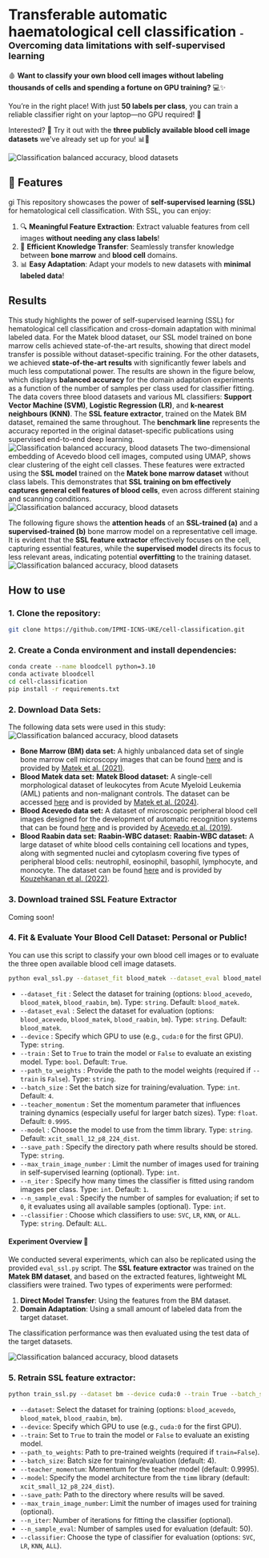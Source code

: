 # Transferable automatic haematological cell classification  <span style="font-size: 18px;">- Overcoming data limitations with self-supervised learning</span>


🩸 **Want to classify your own blood cell images without labeling thousands of cells and spending a fortune on GPU training?** 💻✨

You’re in the right place! With just **50 labels per class**, you can train a reliable classifier right on your laptop—no GPU required! 🎉

Interested? 🤔 Try it out with the **three publicly available blood cell image datasets** we've already set up for you! 📊🔬

![Classification balanced accuracy, blood datasets](imgs/wenderoth_visual_abstract-1.png "Balenced Acc for all Blood datasets")

## 🌟 Features
gi
This repository showcases the power of **self-supervised learning (SSL)** for hematological cell classification. With SSL, you can enjoy:

1. 🔍 **Meaningful Feature Extraction**: Extract valuable features from cell images **without needing any class labels**!
2. 🔄 **Efficient Knowledge Transfer**: Seamlessly transfer knowledge between **bone marrow** and **blood cell** domains.
3. 📊 **Easy Adaptation**: Adapt your models to new datasets with **minimal labeled data**!

## Results
This study highlights the power of self-supervised learning (SSL) for hematological cell classification and cross-domain adaptation with minimal labeled data. For the Matek blood dataset, our SSL model trained on bone marrow cells achieved state-of-the-art results, showing that direct model transfer is possible without dataset-specific training. For the other datasets, we achieved **state-of-the-art results** with significantly fewer labels and much less computational power. The results are shown in the figure below, which displays **balanced accuracy** for the domain adaptation experiments as a function of the number of samples per class used for classifier fitting. The data covers three blood datasets and various ML classifiers: **Support Vector Machine (SVM)**, **Logistic Regression (LR)**, and **k-nearest neighbours (KNN)**. The **SSL feature extractor**, trained on the Matek BM dataset, remained the same throughout. The **benchmark line** represents the accuracy reported in the original dataset-specific publications using supervised end-to-end deep learning.
![Classification balanced accuracy, blood datasets](imgs/balanced_acc_domain_adaption.png "Balenced Acc for all Blood datasets")
The two-dimensional embedding of Acevedo blood cell images, computed using UMAP, shows clear clustering of the eight cell classes. These features were extracted using the **SSL model** trained on the **Matek bone marrow dataset** without class labels. This demonstrates that **SSL training on bm effectively captures general cell features of blood cells**, even across different staining and scanning conditions.
![Classification balanced accuracy, blood datasets](imgs/Fig_6_UMAP_Acevedo.png "Balenced Acc for all Blood datasets")

The following figure shows the **attention heads** of an **SSL-trained (a)** and a **supervised-trained (b)** bone marrow model on a representative cell image. It is evident that the **SSL feature extractor** effectively focuses on the cell, capturing essential features, while the **supervised model** directs its focus to less relevant areas, indicating potential **overfitting** to the training dataset.
![Classification balanced accuracy, blood datasets](imgs/Fig_5_Attention_heads.png "Balenced Acc for all Blood datasets")

## How to use

### 1. Clone the repository:
```bash
git clone https://github.com/IPMI-ICNS-UKE/cell-classification.git
```

### 2. Create a Conda environment and install dependencies:
   ```bash
   conda create --name bloodcell python=3.10
   conda activate bloodcell
   cd cell-classification
   pip install -r requirements.txt
   ```
### 2. Download Data Sets:

The following data sets were used in this study:
![Classification balanced accuracy, blood datasets](imgs/Fig_1_Overview.png "Balenced Acc for all Blood datasets")
- **Bone Marrow (BM) data set:** A highly unbalanced data set of single bone marrow cell microscopy images that can be found [here](https://wiki.cancerimagingarchive.net/pages/viewpage.action?pageId=101941770) and is provided by [Matek et al. (2021)](https://doi.org/10.1182/blood.2020010568).
- **Blood Matek data set:** **Matek Blood dataset:** A single-cell morphological dataset of leukocytes from Acute Myeloid Leukemia (AML) patients and non-malignant controls. The dataset can be accessed [here](https://www.cancerimagingarchive.net/collection/aml-cytomorphology_lmu) and is provided by [Matek et al. (2024)](https://www.cancerimagingarchive.net/collection/aml-cytomorphology_lmu).
- **Blood Acevedo data set:** A dataset of microscopic peripheral blood cell images designed for the development of automatic recognition systems that can be found [here](https://data.mendeley.com/datasets/snkd93bnjr/draft?a=d9582c71-9af0-4e59-9062-df30df05a121) and is provided by [Acevedo et al. (2019)](https://doi.org/10.1016/j.cmpb.2019.105020).
- **Blood Raabin data set:** **Raabin-WBC dataset:** **Raabin-WBC dataset:** A large dataset of white blood cells containing cell locations and types, along with segmented nuclei and cytoplasm covering five types of peripheral blood cells: neutrophil, eosinophil, basophil, lymphocyte, and monocyte. The dataset can be found [here](https://www.raabindata.com/free-data/) and is provided by [Kouzehkanan et al. (2022)](https://doi.org/10.1038/s41598-022-05049-0). 

### 3. Download trained SSL Feature Extractor
Coming soon!

### 4.  Fit & Evaluate Your Blood Cell Dataset: Personal or Public! 
You can use this script to classify your own blood cell images or to evaluate the three open available blood cell image datasets.
```bash
python eval_ssl.py --dataset_fit blood_matek --dataset_eval blood_matek --device cuda:0 --train True --batch_size 4 --teacher_momentum 0.9995 --model xcit_small_12_p8_224_dist --save_path /path/to/save --n_iter 1 --classifier ALL
```
- `--dataset_fit` : Select the dataset for training (options: `blood_acevedo`, `blood_matek`, `blood_raabin`, `bm`). Type: `string`. Default: `blood_matek`.
-  `--dataset_eval` : Select the dataset for evaluation (options: `blood_acevedo`, `blood_matek`, `blood_raabin`, `bm`). Type: `string`. Default: `blood_matek`.
-  `--device` : Specify which GPU to use (e.g., `cuda:0` for the first GPU). Type: `string`.
-  `--train` : Set to `True` to train the model or `False` to evaluate an existing model. Type: `bool`. Default: `True`.
-  `--path_to_weights` : Provide the path to the model weights (required if `--train` is `False`). Type: `string`.
-  `--batch_size` : Set the batch size for training/evaluation. Type: `int`. Default: `4`.
-  `--teacher_momentum` : Set the momentum parameter that influences training dynamics (especially useful for larger batch sizes). Type: `float`. Default: `0.9995`.
-  `--model` : Choose the model to use from the timm library. Type: `string`. Default: `xcit_small_12_p8_224_dist`.
-  `--save_path` : Specify the directory path where results should be stored. Type: `string`.
-  `--max_train_image_number` : Limit the number of images used for training in self-supervised learning (optional). Type: `int`.
-  `--n_iter` : Specify how many times the classifier is fitted using random images per class. Type: `int`. Default: `1`.
-  `--n_sample_eval` : Specify the number of samples for evaluation; if set to `0`, it evaluates using all available samples (optional). Type: `int`.
-  `--classifier` : Choose which classifiers to use: `SVC`, `LR`, `KNN`, or `ALL`. Type: `string`. Default: `ALL`. 


#### Experiment Overview 🔬 

We conducted several experiments, which can also be replicated using the provided `eval_ssl.py` script. The **SSL feature extractor** was trained on the **Matek BM dataset**, and based on the extracted features, lightweight ML classifiers were trained. Two types of experiments were performed:

1. **Direct Model Transfer**: Using the features from the BM dataset.
2. **Domain Adaptation**: Using a small amount of labeled data from the target dataset.

The classification performance was then evaluated using the test data of the target datasets.

![Classification balanced accuracy, blood datasets](imgs/Fig_3_Experiments_bm.png "Balenced Acc for all Blood datasets")


### 5. Retrain SSL feature extractor:
```bash
python train_ssl.py --dataset bm --device cuda:0 --train True --batch_size 4 --teacher_momentum 0.9995 --model xcit_small_12_p8_224_dist --save_path /path/to/save/results
```

- `--dataset`: Select the dataset for training (options: `blood_acevedo`, `blood_matek`, `blood_raabin`, `bm`).
- `--device`: Specify which GPU to use (e.g., `cuda:0` for the first GPU).
- `--train`: Set to `True` to train the model or `False` to evaluate an existing model.
- `--path_to_weights`: Path to pre-trained weights (required if `train=False`).
- `--batch_size`: Batch size for training/evaluation (default: 4).
- `--teacher_momentum`: Momentum for the teacher model (default: 0.9995).
- `--model`: Specify the model architecture from the `timm` library (default: `xcit_small_12_p8_224_dist`).
- `--save_path`: Path to the directory where results will be saved.
- `--max_train_image_number`: Limit the number of images used for training (optional).
- `--n_iter`: Number of iterations for fitting the classifier (optional).
- `--n_sample_eval`: Number of samples used for evaluation (default: 50).
- `--classifier`: Choose the type of classifier for evaluation (options: `SVC`, `LR`, `KNN`, `ALL`).


 
